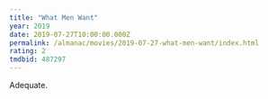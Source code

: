 ```yaml
---
title: "What Men Want"
year: 2019
date: 2019-07-27T10:00:00.000Z
permalink: /almanac/movies/2019-07-27-what-men-want/index.html
rating: 2
tmdbid: 487297
---
```


Adequate.